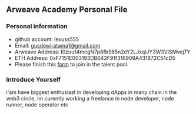 ## Arweave Academy Personal File

### Personal information

- github account: lexuss555
- Email: gusdewiratama1@gmail.com
- Arweave Address: I0zuu14mcgN7p8fb985n2oY2LJxqiJY3W3VlSMvej7Y
- ETH Address: 0xF7151E003193DB642F91f316909A431872C51cD5
- Please finish this [form](https://docs.google.com/forms/d/e/1FAIpQLSfWA5fIIcBgmRppm3jNz5vmf9Mai_QMVil-2pO4r7YKn_Zhtw/viewform?usp=sf_link) to join in the talent pool.

### Introduce Yourself
 i'am have biggest enthusiast in developing dApps in many chain in the web3 circle, im curently working a freelance in node developer, node runner, node operator etc
